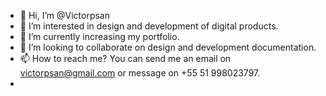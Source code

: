 - 👋 Hi, I’m @Victorpsan
- 👀 I’m interested in design and development of digital products.
- 🌱 I’m currently increasing my portfolio.
- 💞️ I’m looking to collaborate on design and development documentation.
- 📫 How to reach me? You can send me an email on victorpsan@gmail.com or message on +55 51 998023797.
- 
<!---
Victorpsan/Victorpsan is a ✨ special ✨ repository because its `README.md` (this file) appears on your GitHub profile.
You can click the Preview link to take a look at your changes.
--->
